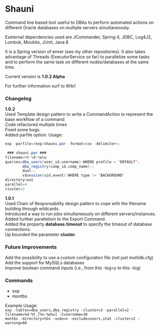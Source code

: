 # **Shauni**
Command line based tool useful to DBAs to perform automated actions on different Oracle databases on multiple servers simultaneously.

Exeternal dependencies used are JCommander, Spring 4, JDBC, Log4J2, Lombok, Mockito, JUnit, Java 8  

It is a Spring version of enver (see my other repositories).  It also takes advantage of Threads (ExecutorService so far) to parallelize some tasks and to perform the same task on different nodes/databases at the same time.  

Current version is **1.0.2 Alpha**  

For further information surf to Wiki!

### **Changelog**  
**1.0.2**  
 Used Template design pattern to write a CommandAction to represent the base workflow of a command    
 Code refactored multiple times  
 Fixed some bugs.  
 Added parfile option. Usage:  
```java
exp -parfile=/exp/shauni.par -format=csv -delimiter=;
 
 ### shauni.par ###
filename=%t-%d-%w%u
queries=dba_users(user_id,username):WHERE profile = 'DEFAULT';
        dba_registry(comp_id,comp_name):;
        dual:;
        v$session(sid,event):WHERE type != 'BACKGROUND'
directory=out
parallel=4
cluster=2
```
 
**1.0.1**  
 Used Chain of Responsability design pattern to cope with the filename building through wildcards.  
 Introduced a way to run jobs simultaneously on different servers/instances.  
 Added further parallelism to the Export Command.  
 Added the property **database.timeout** to specify the timeout of database connections.<br/>
 Up bounded the parameter **cluster**.<br/>
 
### **Future Improvements**<br/>
Add the possibility to use a custom configuration file (not just multidb.cfg)<br/>
Add the support for MySQLs databases<br/>
Improve boolean command inputs (i.e., from this -log=y to this -log)<br/>

### **Commands**  
* exp
* montbs
  
Example Usage:<br/>
`exp -tables=dba_users,dba_registry -cluster=3 -parallel=2 -filename=%d-%t_[%n-%w%u] -Cusername=30`<br/>
`montbs -directory=tbs -undo=n -exclude=users,stat -cluster=2 -warning=60`
